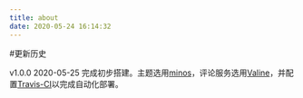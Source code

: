 ```yaml
---
title: about
date: 2020-05-24 16:14:32
---
```


#更新历史

v1.0.0 2020-05-25 完成初步搭建。主题选用[minos][1]，评论服务选用[Valine][2]，并配置[Travis-CI][3]以完成自动化部署。
        
[1]: https://github.com/ppoffice/hexo-theme-minos
[2]: https://valine.js.org/
[3]: https://travis-ci.org/
